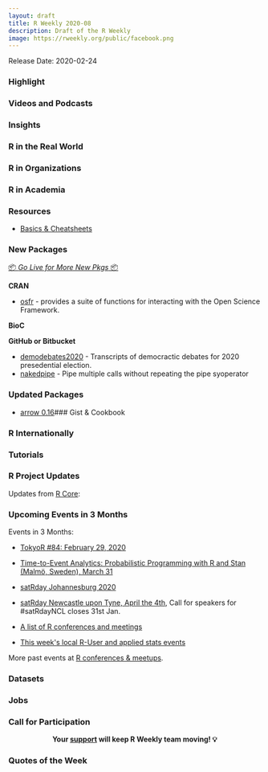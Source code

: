 ```yaml
---
layout: draft
title: R Weekly 2020-08
description: Draft of the R Weekly
image: https://rweekly.org/public/facebook.png
---
```


Release Date: 2020-02-24

###  Highlight



###  Videos and Podcasts


### Insights






### R in the Real World


###  R in Organizations



###  R in Academia



###  Resources

+ [Basics & Cheatsheets](https://medium.com/@moorissa/the-best-resources-for-r-programming-37dbc94e0de6)



###  New Packages

<p class="added-hostname"><a href="https://rweekly.org/live" target="_blank" class="externalLink">📦 <i>Go Live for More New Pkgs</i> 📦</a></p>

**CRAN**
+ [osfr](https://github.com/ropensci/osfr) - provides a suite of functions for interacting with the Open Science Framework. 

**BioC**



**GitHub or Bitbucket**

+ [demodebates2020](https://github.com/favstats/demdebates2020) - Transcripts of democractic debates for 2020 presedential election. 
+ [nakedpipe](https://github.com/moodymudskipper/nakedpipe) - Pipe multiple calls without repeating the pipe syoperator
### Updated Packages



+ [arrow 0.16](https://arrow.apache.org/)### Gist & Cookbook



### R Internationally


###  Tutorials






<!--<div class="post-more-begin></div><div class="post-more-end"></div>-->

###  R Project Updates

Updates from [R Core](http://developer.r-project.org/blosxom.cgi/R-devel/NEWS):

###  Upcoming Events in 3 Months

Events in 3 Months:

+ [TokyoR #84: February 29, 2020](https://tokyor.connpass.com/)

+ [Time-to-Event Analytics: Probabilistic Programming with R and Stan (Malmö, Sweden), March 31](https://www.meetup.com/Skane-R-User-Group/events/268627833/)

+ [satRday Johannesburg 2020](https://joburg2020.satrdays.org/)

+ [satRday Newcastle upon Tyne, April the 4th](https://newcastle2020.satrdays.org/), Call for speakers for #satRdayNCL closes 31st Jan.

+ [A list of R conferences and meetings](https://jumpingrivers.github.io/meetingsR/events.html)

+ [This week's local R-User and applied stats events](https://community.rstudio.com/c/irl)

More past events at [R conferences & meetups](https://conf.rweekly.org).


### Datasets



### Jobs




###  Call for Participation


<p class="hide-support added-hostname support-rweekly" style="text-align: center;font-weight: bold;">Your <a class="non-visited externalLink" href="https://www.patreon.com/rweekly" onclick="pas(this)">support</a> will keep R Weekly team moving! 💡</p>

###  Quotes of the Week


